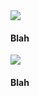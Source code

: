 <!-- <!DOCTYPE html>
<html>
    
<head>
<title>h</title>
    
    <link rel="stylesheet" href="assets/css/beautifuljekyll.css">
</head>
    
    <body> -->

<!-- <link rel="stylesheet" href="assets/css/beautifuljekyll.css"> -->

<div class="container">
<div class=" col-xl-8 offset-xl-2 col-lg-10 offset-lg-1">
<!-- Control the column width, and how they should appear on different devices -->
<div class="row">

<div class="list-squares-item">
<a href="https://www.google.com/"><img src="assets/img/hello_world.jpeg"></a>
<h4>Blah</h4>
</div>

<div class="list-squares-item">
<a href="https://www.google.com/"><img src="assets/img/hello_world.jpeg" class="item-img"></a>
<h4>Blah</h4>
</div>
</div>
</div>
</div>

<!--         </body>
         
        
</html>

   -->
  
  


